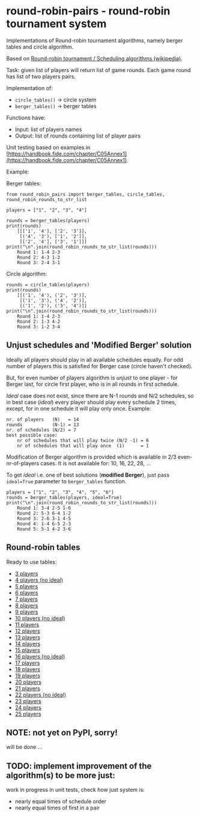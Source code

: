 # round-robin-pairs - round-robin tournament system

Implementations of Round-robin tournament algorithms, namely  berger tables and circle algorithm.

Based on [Round-robin tournament / Scheduling algorithms (wikipedia)](https://en.wikipedia.org/wiki/Round-robin_tournament#Scheduling_algorithm).

Task: given list of players will return list of game rounds. Each game round
has list of two players pairs.

Implementation of:
 * `circle_tables()` -> circle system
 * `berger_tables()` -> berger tables

Functions have:
 * Input: list of players names
 * Output: list of rounds containing list of player pairs

Unit testing based on examples in [https://handbook.fide.com/chapter/C05Annex1](https://handbook.fide.com/chapter/C05Annex1).

Example:

Berger tables:

    from round_robin_pairs import berger_tables, circle_tables, round_robin_rounds_to_str_list 

    players = ["1", "2", "3", "4"]

    rounds = berger_tables(players)
    print(rounds)
        [[['1', '4'], ['2', '3']],
         [('4', '3'), ['1', '2']],
         [['2', '4'], ['3', '1']]]
    print("\n".join(round_robin_rounds_to_str_list(rounds)))
        Round 1: 1-4 2-3
        Round 2: 4-3 1-2
        Round 3: 2-4 3-1
    
Circle algorithm:

    rounds = circle_tables(players)
    print(rounds)
        [[('1', '4'), ('2', '3')],
         [('1', '3'), ('4', '2')],
         [('1', '2'), ('3', '4')]]
    print("\n".join(round_robin_rounds_to_str_list(rounds)))
        Round 1: 1-4 2-3
        Round 2: 1-3 4-2
        Round 3: 1-2 3-4


## Unjust schedules and 'Modified Berger' solution

Ideally all players should play in all available schedules equally. 
For odd number of players this is satisfied for Berger case (circle haven't checked).

But, for even number of players algorithm is *unjust* to one player - for
Berger last, for circle first player, who is in all rounds in first schedule.

*Ideal* case does not exist, since there are N-1 rounds and N/2 schedules, so
in best case (*ideal*) every player should play every schedule 2 times, except,
for in one schedule it will play only once.
Example:

    nr. of players   (N)   = 14
    rounds           (N-1) = 13
    nr. of schedules (N/2) = 7
    best possible case:
        nr of schedules that will play twice (N/2 -1) = 6
        nr of schedules that will play once  (1)      = 1


Modification of Berger algorithm is provided which is available in 2/3 even-nr-of-players cases. 
It is not available for: 10, 16, 22, 28, ...

To get *ideal* i.e. one of best solutions (**modified Berger**), just pass
`ideal=True` parameter to `berger_tables` function.

    players = ["1", "2", "3", "4", "5", "6"]
    rounds = berger_tables(players, ideal=True)
    print("\n".join(round_robin_rounds_to_str_list(rounds)))
        Round 1: 3-4 2-5 1-6
        Round 2: 5-3 6-4 1-2
        Round 3: 2-6 3-1 4-5
        Round 4: 1-4 6-5 2-3
        Round 5: 5-1 4-2 3-6


## Round-robin tables

Ready to use tables:

 * [3 players ](tables/players-03.md)
 * [4 players (no ideal)](tables/players-04.md)
 * [5 players ](tables/players-05.md)
 * [6 players ](tables/players-06.md)
 * [7 players ](tables/players-07.md)
 * [8 players ](tables/players-08.md)
 * [9 players ](tables/players-09.md)
 * [10 players (no ideal)](tables/players-10.md)
 * [11 players](tables/players-11.md)
 * [12 players](tables/players-12.md)
 * [13 players](tables/players-13.md)
 * [14 players](tables/players-14.md)
 * [15 players](tables/players-15.md)
 * [16 players (no ideal)](tables/players-16.md)
 * [17 players](tables/players-17.md)
 * [18 players](tables/players-18.md)
 * [19 players](tables/players-19.md)
 * [20 players](tables/players-20.md)
 * [21 players](tables/players-21.md)
 * [22 players (no ideal)](tables/players-22.md)
 * [23 players](tables/players-23.md)
 * [24 players](tables/players-24.md)
 * [25 players](tables/players-25.md)


## NOTE: not yet on PyPI, sorry!
will be done ...

## TODO: implement improvement of the algorithm(s) to be more just:
work in progress in unit tests, check how just system is:
 * nearly equal times of schedule order 
 * nearly equal times of first in a pair

